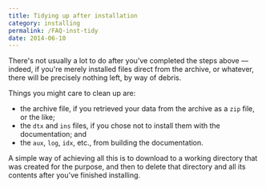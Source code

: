 ```yaml
---
title: Tidying up after installation
category: installing
permalink: /FAQ-inst-tidy
date: 2014-06-10
---
```


There's not usually a lot to do after you've completed the steps
above&nbsp;&mdash; indeed, if you're merely installed files direct from the
archive, or whatever, there will be precisely nothing left, by way of
debris.

Things you might care to clean up are:
  

-  the archive file, if you retrieved your data from the archive
    as a `zip` file, or the like;
-  the `dtx` and `ins` files, if you chose not
    to install them with the documentation; and
-  the `aux`, `log`, `idx`, etc.,
    from building the documentation.

A simple way of achieving all this is to download to a working
directory that was created for the purpose, and then to delete that
directory and all its contents after you've finished installing.

